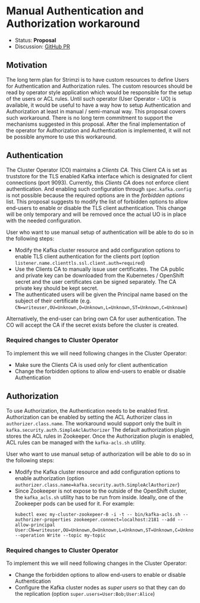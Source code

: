 # Manual Authentication and Authorization workaround

* Status: **Proposal**
* Discussion: [GitHub PR](https://github.com/strimzi/strimzi-kafka-operator/pull/599)

## Motivation

The long term plan for Strimzi is to have custom resources to define Users for Authentication and Authorization rules.
The custom resources should be read by operator style application which would be responsible for the setup of the users or ACL rules.
Until such operator (User Operator - UO) is available, it would be useful to have a way how to setup Authentication and Authorization at least in manual / semi-manual way.
This proposal covers such workaround.
There is no long term commitment to support the mechanisms suggested in this proposal.
After the final implementation of the operator for Authorization and Authentication is implemented, it will not be possible anymore to use this workaround.

## Authentication

The Cluster Operator (CO) maintains a _Clients CA_. 
This Client CA is set as truststore for the TLS enabled Kafka interface which is designated for client connections (port 9093).
Currently, this _Clients CA_ does not enforce client authentication.
And enabling such configuration through `spec.kafka.config` is not possible because the required options are in the _forbidden options_ list.
This proposal suggests to modify the list of forbidden options to allow end-users to enable or disable the TLS client authentication.
This change will be only temporary and will be removed once the actual UO is in place with the needed configuration.

User who want to use manual setup of authentication will be able to do so in the following steps:

* Modify the Kafka cluster resource and add configuration options to enable TLS client authentication for the clients port (option `listener.name.clienttls.ssl.client.auth=required`)
* Use the Clients CA to manually issue user certificates. 
  The CA public and private key can be downloaded from the Kubernetes / OpenShift secret and the user certificates can be signed separately. 
  The CA private key should be kept secret.
* The authenticated users will be given the Principal name based on the subject of their certificate (e.g. `CN=writeuser,OU=Unknown,O=Unknown,L=Unknown,ST=Unknown,C=Unknown`)

Alternatively, the end-user can bring own CA for user authentication.
The CO will accept the CA if the secret exists before the cluster is created. 

### Required changes to Cluster Operator

To implement this we will need following changes in the Cluster Operator:

* Make sure the Clients CA is used only for client authentication
* Change the forbidden options to allow end-users to enable or disable Authentication

## Authorization

To use Authorization, the Authentication needs to be enabled first.
Authorization can be enabled by setting the ACL Authorizer class in `authorizer.class.name`.
The workaround would support only the built in `kafka.security.auth.SimpleAclAuthorizer`
The default authorization plugin stores the ACL rules in Zookeeper.
Once the Authorization plugin is enabled, ACL rules can be managed with the `kafka-acls.sh` utility.

User who want to use manual setup of authorization will be able to do so in the following steps:

* Modify the Kafka cluster resource and add configuration options to enable authorization (option `authorizer.class.name=kafka.security.auth.SimpleAclAuthorizer`)
* Since Zookeeper is not expose to the outside of the OpenShift cluster, the `kafka_acls.sh` utility has to be run from inside.
  Ideally, one of the Zookeeper pods can be used for it.
  For example:
  ```
  kubectl exec my-cluster-zookepeer-0 -i -t -- bin/kafka-acls.sh --authorizer-properties zookeeper.connect=localhost:2181 --add --allow-principal User:CN=writeuser,OU=Unknown,O=Unknown,L=Unknown,ST=Unknown,C=Unknown --operation Write --topic my-topic
  ```

### Required changes to Cluster Operator

To implement this we will need following changes in the Cluster Operator:

* Change the forbidden options to allow end-users to enable or disable Authentication
* Configure the Kafka cluster nodes as _super users_ so that they can do the replication (option `super.users=User:Bob;User:Alice`)
